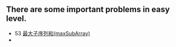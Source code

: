 There are some important problems in easy level.
--------------

- 53 [最大子序列和(maxSubArray)](https://leetcode-cn.com/problems/maximum-subarray/)
- 